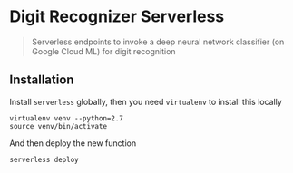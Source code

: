 # Digit Recognizer Serverless
> Serverless endpoints to invoke a deep neural network classifier (on Google Cloud ML) for digit recognition

## Installation

Install `serverless` globally, then you need `virtualenv` to install this locally

	virtualenv venv --python=2.7
	source venv/bin/activate

And then deploy the new function

    serverless deploy


